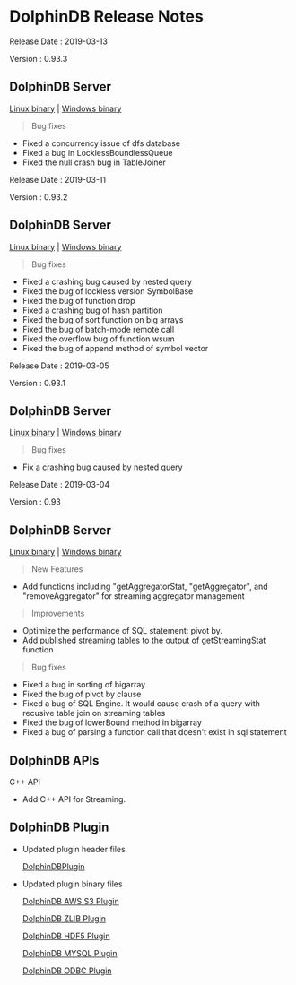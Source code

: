 # DolphinDB Release Notes

Release Date : 2019-03-13

Version : 0.93.3

## DolphinDB Server
[Linux binary](http://www.dolphindb.com/downloads/DolphinDB_Linux_V0.93.3.zip) | [Windows binary](http://www.dolphindb.com/downloads/DolphinDB_Win_V0.93.3.zip)


> Bug fixes

* Fixed a concurrency issue of dfs database
* Fixed a bug in LocklessBoundlessQueue
* Fixed the null crash bug in TableJoiner

Release Date : 2019-03-11

Version : 0.93.2

## DolphinDB Server
[Linux binary](http://www.dolphindb.com/downloads/DolphinDB_Linux_V0.93.2.zip) | [Windows binary](http://www.dolphindb.com/downloads/DolphinDB_Win_V0.93.2.zip)


> Bug fixes

* Fixed a crashing bug caused by nested query
* Fixed the bug of lockless version SymbolBase
* Fixed the bug of function drop
* Fixed a crashing bug of hash partition
* Fixed the bug of sort function on big arrays
* Fixed the bug of batch-mode remote call
* Fixed the overflow bug of function wsum
* Fixed the bug of append method of symbol vector


Release Date : 2019-03-05

Version : 0.93.1

## DolphinDB Server
[Linux binary](http://www.dolphindb.com/downloads/DolphinDB_Linux_V0.93.1.zip) | [Windows binary](http://www.dolphindb.com/downloads/DolphinDB_Win_V0.93.1.zip)


> Bug fixes

* Fix a crashing bug caused by nested query


Release Date : 2019-03-04

Version : 0.93

## DolphinDB Server
[Linux binary](http://www.dolphindb.com/downloads/DolphinDB_Linux_V0.93.zip) | [Windows binary](http://www.dolphindb.com/downloads/DolphinDB_Win_V0.93.zip)

> New Features

* Add functions including "getAggregatorStat, "getAggregator", and "removeAggregator" for streaming aggregator management

> Improvements

* Optimize the performance of SQL statement: pivot by.
* Add published streaming tables to the output of getStreamingStat function

> Bug fixes

* Fixed a bug in sorting of bigarray
* Fixed the bug of pivot by clause
* Fixed a bug of SQL Engine. It would cause crash of a query with recusive table join on streaming tables
* Fixed the bug of lowerBound method in bigarray
* Fixed a bug of parsing a function call that doesn't exist in sql statement


## DolphinDB APIs

C++ API

* Add C++ API for Streaming.

## DolphinDB Plugin

* Updated plugin header files
  
    [DolphinDBPlugin](https://github.com/dolphindb/release/raw/master/0.93/DolphinDB_Plugin_V0.93_src.zip)

* Updated plugin binary files

    [DolphinDB AWS S3 Plugin](http://www.dolphindb.com/downloads/AWSS3_V0.93.zip)

    [DolphinDB ZLIB Plugin](http://www.dolphindb.com/downloads/ZLIB_V0.93.zip)

    [DolphinDB HDF5 Plugin](http://www.dolphindb.com/downloads/HDF5_V0.93.zip)

    [DolphinDB MYSQL Plugin](http://www.dolphindb.com/downloads/MYSQL_V0.93.zip)

    [DolphinDB ODBC Plugin](http://www.dolphindb.com/downloads/ODBC_V0.93.zip)


